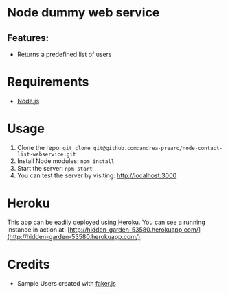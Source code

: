 # Node dummy web service

## Features:
- Returns a predefined list of users

# Requirements
- [Node.js](https://nodejs.org/en/)

# Usage
1. Clone the repo: ```git clone git@github.com:andrea-prearo/node-contact-list-webservice.git``` 
2. Install Node modules: ```npm install```
3. Start the server: ```npm start```
4. You can test the server by visiting: [http://localhost:3000](http://localhost:3000)

# Heroku
This app can be eadily deployed using [Heroku](https://www.heroku.com/).
You can see a running instance in action at: [http://hidden-garden-53580.herokuapp.com/](http://hidden-garden-53580.herokuapp.com/).

# Credits
- Sample Users created with [faker.js](https://github.com/marak/faker.js)
